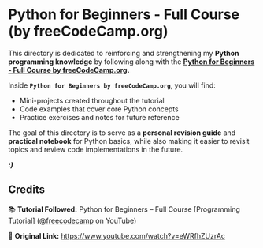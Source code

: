 # **Python for Beginners - Full Course (by freeCodeCamp.org)**

This directory is dedicated to reinforcing and strengthening my **Python programming knowledge** by following along with the **[Python for Beginners - Full Course by freeCodeCamp.org](https://www.youtube.com/watch?v=eWRfhZUzrAc).**

Inside **`Python for Beginners by freeCodeCamp.org`**, you will find:

* Mini-projects created throughout the tutorial
* Code examples that cover core Python concepts
* Practice exercises and notes for future reference

The goal of this directory is to serve as a **personal revision guide** and **practical notebook** for Python basics, while also making it easier to revisit topics and review code implementations in the future.

***:)***

## **Credits**

📚 **Tutorial Followed:** Python for Beginners – Full Course \[Programming Tutorial] ([@freecodecamp](https://www.youtube.com/@freecodecamp) on YouTube)

🔗 **Original Link:** https://www.youtube.com/watch?v=eWRfhZUzrAc